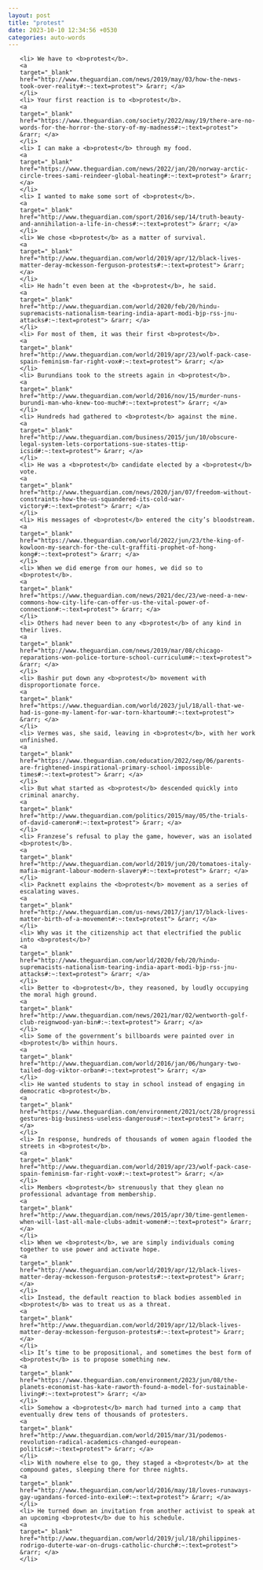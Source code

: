 ```yaml
---
layout: post
title: "protest"
date: 2023-10-10 12:34:56 +0530
categories: auto-words
---
```

<ol>

    <li> We have to <b>protest</b>.
    <a 
    target="_blank" 
    href="http://www.theguardian.com/news/2019/may/03/how-the-news-took-over-reality#:~:text=protest"> &rarr; </a>
    </li>
    <li> Your first reaction is to <b>protest</b>.
    <a 
    target="_blank" 
    href="https://www.theguardian.com/society/2022/may/19/there-are-no-words-for-the-horror-the-story-of-my-madness#:~:text=protest"> &rarr; </a>
    </li>
    <li> I can make a <b>protest</b> through my food.
    <a 
    target="_blank" 
    href="https://www.theguardian.com/news/2022/jan/20/norway-arctic-circle-trees-sami-reindeer-global-heating#:~:text=protest"> &rarr; </a>
    </li>
    <li> I wanted to make some sort of <b>protest</b>.
    <a 
    target="_blank" 
    href="http://www.theguardian.com/sport/2016/sep/14/truth-beauty-and-annihilation-a-life-in-chess#:~:text=protest"> &rarr; </a>
    </li>
    <li> We chose <b>protest</b> as a matter of survival.
    <a 
    target="_blank" 
    href="http://www.theguardian.com/world/2019/apr/12/black-lives-matter-deray-mckesson-ferguson-protests#:~:text=protest"> &rarr; </a>
    </li>
    <li> He hadn’t even been at the <b>protest</b>, he said.
    <a 
    target="_blank" 
    href="http://www.theguardian.com/world/2020/feb/20/hindu-supremacists-nationalism-tearing-india-apart-modi-bjp-rss-jnu-attacks#:~:text=protest"> &rarr; </a>
    </li>
    <li> For most of them, it was their first <b>protest</b>.
    <a 
    target="_blank" 
    href="http://www.theguardian.com/world/2019/apr/23/wolf-pack-case-spain-feminism-far-right-vox#:~:text=protest"> &rarr; </a>
    </li>
    <li> Burundians took to the streets again in <b>protest</b>.
    <a 
    target="_blank" 
    href="http://www.theguardian.com/world/2016/nov/15/murder-nuns-burundi-man-who-knew-too-much#:~:text=protest"> &rarr; </a>
    </li>
    <li> Hundreds had gathered to <b>protest</b> against the mine.
    <a 
    target="_blank" 
    href="http://www.theguardian.com/business/2015/jun/10/obscure-legal-system-lets-corportations-sue-states-ttip-icsid#:~:text=protest"> &rarr; </a>
    </li>
    <li> He was a <b>protest</b> candidate elected by a <b>protest</b> vote.
    <a 
    target="_blank" 
    href="http://www.theguardian.com/news/2020/jan/07/freedom-without-constraints-how-the-us-squandered-its-cold-war-victory#:~:text=protest"> &rarr; </a>
    </li>
    <li> His messages of <b>protest</b> entered the city’s bloodstream.
    <a 
    target="_blank" 
    href="https://www.theguardian.com/world/2022/jun/23/the-king-of-kowloon-my-search-for-the-cult-graffiti-prophet-of-hong-kong#:~:text=protest"> &rarr; </a>
    </li>
    <li> When we did emerge from our homes, we did so to <b>protest</b>.
    <a 
    target="_blank" 
    href="https://www.theguardian.com/news/2021/dec/23/we-need-a-new-commons-how-city-life-can-offer-us-the-vital-power-of-connection#:~:text=protest"> &rarr; </a>
    </li>
    <li> Others had never been to any <b>protest</b> of any kind in their lives.
    <a 
    target="_blank" 
    href="http://www.theguardian.com/news/2019/mar/08/chicago-reparations-won-police-torture-school-curriculum#:~:text=protest"> &rarr; </a>
    </li>
    <li> Bashir put down any <b>protest</b> movement with disproportionate force.
    <a 
    target="_blank" 
    href="https://www.theguardian.com/world/2023/jul/18/all-that-we-had-is-gone-my-lament-for-war-torn-khartoum#:~:text=protest"> &rarr; </a>
    </li>
    <li> Vermes was, she said, leaving in <b>protest</b>, with her work unfinished.
    <a 
    target="_blank" 
    href="https://www.theguardian.com/education/2022/sep/06/parents-are-frightened-inspirational-primary-school-impossible-times#:~:text=protest"> &rarr; </a>
    </li>
    <li> But what started as <b>protest</b> descended quickly into criminal anarchy.
    <a 
    target="_blank" 
    href="http://www.theguardian.com/politics/2015/may/05/the-trials-of-david-cameron#:~:text=protest"> &rarr; </a>
    </li>
    <li> Franzese’s refusal to play the game, however, was an isolated <b>protest</b>.
    <a 
    target="_blank" 
    href="http://www.theguardian.com/world/2019/jun/20/tomatoes-italy-mafia-migrant-labour-modern-slavery#:~:text=protest"> &rarr; </a>
    </li>
    <li> Packnett explains the <b>protest</b> movement as a series of escalating waves.
    <a 
    target="_blank" 
    href="http://www.theguardian.com/us-news/2017/jan/17/black-lives-matter-birth-of-a-movement#:~:text=protest"> &rarr; </a>
    </li>
    <li> Why was it the citizenship act that electrified the public into <b>protest</b>?
    <a 
    target="_blank" 
    href="http://www.theguardian.com/world/2020/feb/20/hindu-supremacists-nationalism-tearing-india-apart-modi-bjp-rss-jnu-attacks#:~:text=protest"> &rarr; </a>
    </li>
    <li> Better to <b>protest</b>, they reasoned, by loudly occupying the moral high ground.
    <a 
    target="_blank" 
    href="http://www.theguardian.com/news/2021/mar/02/wentworth-golf-club-reignwood-yan-bin#:~:text=protest"> &rarr; </a>
    </li>
    <li> Some of the government’s billboards were painted over in <b>protest</b> within hours.
    <a 
    target="_blank" 
    href="http://www.theguardian.com/world/2016/jan/06/hungary-two-tailed-dog-viktor-orban#:~:text=protest"> &rarr; </a>
    </li>
    <li> He wanted students to stay in school instead of engaging in democratic <b>protest</b>.
    <a 
    target="_blank" 
    href="https://www.theguardian.com/environment/2021/oct/28/progressive-gestures-big-business-useless-dangerous#:~:text=protest"> &rarr; </a>
    </li>
    <li> In response, hundreds of thousands of women again flooded the streets in <b>protest</b>.
    <a 
    target="_blank" 
    href="http://www.theguardian.com/world/2019/apr/23/wolf-pack-case-spain-feminism-far-right-vox#:~:text=protest"> &rarr; </a>
    </li>
    <li> Members <b>protest</b> strenuously that they glean no professional advantage from membership.
    <a 
    target="_blank" 
    href="http://www.theguardian.com/news/2015/apr/30/time-gentlemen-when-will-last-all-male-clubs-admit-women#:~:text=protest"> &rarr; </a>
    </li>
    <li> When we <b>protest</b>, we are simply individuals coming together to use power and activate hope.
    <a 
    target="_blank" 
    href="http://www.theguardian.com/world/2019/apr/12/black-lives-matter-deray-mckesson-ferguson-protests#:~:text=protest"> &rarr; </a>
    </li>
    <li> Instead, the default reaction to black bodies assembled in <b>protest</b> was to treat us as a threat.
    <a 
    target="_blank" 
    href="http://www.theguardian.com/world/2019/apr/12/black-lives-matter-deray-mckesson-ferguson-protests#:~:text=protest"> &rarr; </a>
    </li>
    <li> It’s time to be propositional, and sometimes the best form of <b>protest</b> is to propose something new.
    <a 
    target="_blank" 
    href="https://www.theguardian.com/environment/2023/jun/08/the-planets-economist-has-kate-raworth-found-a-model-for-sustainable-living#:~:text=protest"> &rarr; </a>
    </li>
    <li> Somehow a <b>protest</b> march had turned into a camp that eventually drew tens of thousands of protesters.
    <a 
    target="_blank" 
    href="http://www.theguardian.com/world/2015/mar/31/podemos-revolution-radical-academics-changed-european-politics#:~:text=protest"> &rarr; </a>
    </li>
    <li> With nowhere else to go, they staged a <b>protest</b> at the compound gates, sleeping there for three nights.
    <a 
    target="_blank" 
    href="http://www.theguardian.com/world/2016/may/18/loves-runaways-gay-ugandans-forced-into-exile#:~:text=protest"> &rarr; </a>
    </li>
    <li> He turned down an invitation from another activist to speak at an upcoming <b>protest</b> due to his schedule.
    <a 
    target="_blank" 
    href="http://www.theguardian.com/world/2019/jul/18/philippines-rodrigo-duterte-war-on-drugs-catholic-church#:~:text=protest"> &rarr; </a>
    </li>